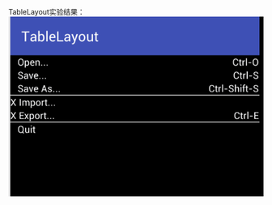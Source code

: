 TableLayout实验结果：
<img src="https://github.com/123012015105/JAVA/blob/master/android1/TableLayout/images/result.png">
